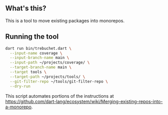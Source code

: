 ## What's this?

This is a tool to move existing packages into monorepos.

## Running the tool

```bash
dart run bin/trebuchet.dart \
  --input-name coverage \
  --input-branch-name main \
  --input-path ~/projects/coverage/ \
  --target-branch-name main \
  --target tools \
  --target-path ~/projects/tools/ \
  --git-filter-repo ~/tools/git-filter-repo \
  --dry-run
```

This script automates portions of the instructions at
https://github.com/dart-lang/ecosystem/wiki/Merging-existing-repos-into-a-monorepo.
